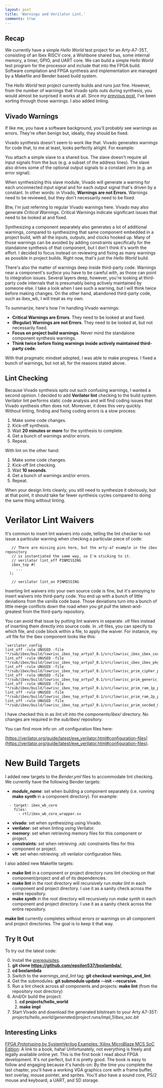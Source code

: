 ```yaml
---
layout: post
title: 'Warnings and Verilator Lint.'
comments: true
---
```


Recap
-----
We currently have a simple *Hello World* test project for an Arty-A7-35T, consisting of an Ibex RISCV core, a Wishbone shared bus, some internal memory, a timer, GPIO, and UART core. We can build a simple *Hello World* test program for the processor and include that into the FPGA build. Software compilation and FPGA synthesis and implementation are managed by a Makefile and Bender based build system.

The *Hello World* test project currently builds and runs just fine. However, from the number of warnings that Vivado spits outs during synthesis, you would almost be surprised it works at all. Since my [previous post](https://epsilon537.github.io/boxlambda/make-and-bender/), I've been sorting through those warnings. I also added linting.

Vivado Warnings
---------------
If like me, you have a software background, you'll probably see warnings as errors. They're often benign but, ideally, they should be fixed.

Vivado synthesis doesn't seem to work like that. Vivado generates warnings for code that, to me at least, looks perfectly alright. For example: 

You attach a simple slave to a shared bus. The slave doesn't require all input signals from the bus (e.g. a subset of the address lines). The slave also drives some of the optional output signals to a constant zero (e.g. an error signal). 

When synthesizing this slave module, Vivado will generate a warning for each unconnected input signal and for each output signal that's driven by a constant. In other words: in Vivado, **Warnings are not Errors**. Warnings need to be reviewed, but they don't necessarily need to be fixed.

Btw, I'm just referring to regular Vivado warnings here. Vivado may also generate *Critical Warnings*. Critical Warnings indicate significant issues that need to be looked at and fixed.

Synthesizing a component separately also generates a lot of additional warnings, compared to synthesizing that same component embedded in a project build, with all the inputs, outputs, and clocks hooked up. Many of those warnings can be avoided by adding constraints specifically for the standalone synthesis of that component, but I don't think it's worth the effort. I decided to focus instead on reviewing and fixing as many warnings as possible in project builds. Right now, that's just the *Hello World* build.

There's also the matter of warnings deep inside third-party code. Warnings near a component's *surface* you have to be careful with, as those can point to integration issues. Several layers deep, however, you're looking at third-party code internals that is presumably being actively maintained by someone else. I take a look when I see such a warning, but I will think twice before making changes. On the other hand, abandoned third-party code, such as ibex_wb, I will treat as my own. 

To summarize, here's how I'm handling Vivado warnings:

- **Critical Warnings are Errors**. They need to be looked at and fixed.
- **(Regular) Warnings are not Errors**. They need to be looked at, but not necessarily fixed.
- **Focus on project build warnings**. Never mind the standalone component synthesis warnings.
- **Think twice before fixing warnings inside actively maintained third-party code.**

With that pragmatic mindset adopted, I was able to make progress. I fixed a bunch of warnings, but not all, for the reasons stated above.

Lint Checking
-------------
Because Vivado synthesis spits out such confusing warnings, I wanted a second opinion. I decided to add **Verilator lint** checking to the build system. Verilator lint performs static code analysis and will find coding issues that Vivado synthesis often does not. Moreover, it does this very quickly. Without linting, finding and fixing coding errors is a slow process: 

1. Make some code changes.
2. Kick-off synthesis.
3. Wait **20 minutes or more** for the synthesis to complete.
4. Get a bunch of warnings and/or errors.
5. Repeat.

With lint on the other hand:

1. Make some code changes.
2. Kick-off lint checking.
3. Wait **10 seconds**.
4. Get a bunch of warnings and/or errors.
5. Repeat.

When your design lints cleanly, you still need to synthesize it obviously, but at that point, it should take far fewer synthesis cycles compared to doing the same thing without linting.

Verilator Lint Waivers
======================
It's common to insert lint waivers into code, telling the lint checker to not issue a particular warning when checking a particular piece of code:

```
   // There are missing pins here, but the arty-a7 example in the ibex repository
   // is instantiated the same way, so I'm sticking to it.
   // verilator lint_off PINMISSING
   ibex_top #(
     ...
  );

   // verilator lint_on PINMISSING
```

Inserting lint waivers into your own source code is fine, but it's annoying to insert waivers into third-party code. You end up with a bunch of little deviations from the vanilla code base. Those deviations turn into a bunch of little merge conflicts down the road when you *git pull* the latest-and-greatest from the third-party repository. 

You can avoid that issue by putting lint waivers in separate *.vlt* files instead of inserting them directly into source code. In *.vlt* files, you can specify to which file, and code block within a file, to apply the waiver. For instance, my *.vlt* file for the ibex component looks like this:

```
`verilator_config
lint_off -rule UNUSED -file "*/sub/ibex/build/lowrisc_ibex_top_artya7_0.1/src/lowrisc_ibex_ibex_core_0.1/rtl/ibex_compressed_decoder.sv"
lint_off -rule UNUSED -file "*/sub/ibex/build/lowrisc_ibex_top_artya7_0.1/src/lowrisc_ibex_ibex_pkg_0.1/rtl/ibex_pkg.sv"
lint_off -rule UNUSED -file "*/sub/ibex/build/lowrisc_ibex_top_artya7_0.1/src/lowrisc_prim_cipher_pkg_0.1/rtl/prim_cipher_pkg.sv"
lint_off -rule UNUSED -file "*/sub/ibex/build/lowrisc_ibex_top_artya7_0.1/src/lowrisc_prim_generic_clock_gating_0/rtl/prim_generic_clock_gating.sv"
lint_off -rule UNUSED -file "*/sub/ibex/build/lowrisc_ibex_top_artya7_0.1/src/lowrisc_prim_ram_1p_pkg_0/rtl/prim_ram_1p_pkg.sv"
lint_off -rule UNUSED -file "*/sub/ibex/build/lowrisc_ibex_top_artya7_0.1/src/lowrisc_prim_ram_2p_pkg_0/rtl/prim_ram_2p_pkg.sv"
lint_off -rule UNUSED -file "*/sub/ibex/build/lowrisc_ibex_top_artya7_0.1/src/lowrisc_prim_secded_0.1/rtl/prim_secded_pkg.sv"
```

I have checked this in as *lint.vlt* into the *components/ibex/* directory. No changes are required in the *sub/ibex/* repository.

You can find more info on *.vlt* configuration files here:

[https://verilator.org/guide/latest/exe_verilator.html#configuration-files](https://verilator.org/guide/latest/exe_verilator.html#configuration-files).

New Build Targets
=================
I added new targets to the *Bender.yml* files to accommodate lint checking. We currently have the following Bender targets:

- ***module_name***: set when building a component separately (i.e. running **make synth** in a component directory). For example:

```
  - target: ibex_wb_core
    files:
      - rtl/ibex_wb_core_wrapper.sv    
```

- **vivado**: set when synthesizing using Vivado.
- **verilator**: set when linting using Verilator.
- **memory**: set when retrieving memory files for this component or project.
- **constraints**: set when retrieving *.xdc* constraints files for this component or project.
- **vlt**: set when retrieving *.vlt* verilator configuration files.

I also added new Makefile targets:

- **make lint** in a component or project directory runs lint checking on that component/project and all of its dependencies.
- **make lint** in the root directory will recursively run *make lint* in each component and project directory. I use it as a sanity check across the entire repository.
- **make synth** in the root directory will recursively run *make synth* in each component and project directory. I use it as a sanity check across the entire repository.

**make lint** currently completes without errors or warnings on all component and project directories. The goal is to keep it that way.

Try It Out
----------

To try out the latest code:

0. Install the [prerequisites](https://boxlambda.readthedocs.io/en/latest/prerequisites/). 
1. **git clone https://github.com/epsilon537/boxlambda/**,
2. **cd boxlambda**
3. Switch to the *warnings_and_lint* tag: **git checkout warnings_and_lint**.
4. Get the submodules: **git submodule update --init --recursive**.
5. Run a lint check across all components and projects: **make lint** (from the repository root directory)
6. And/Or build the project:
   1. **cd projects/hello_world**
   2. **make impl**
7. Start Vivado and download the generated bitstream to your Arty A7-35T: *projects/hello_world/generated/project.runs/impl_1/ibex_soc.bit*

Interesting Links
-----------------
[FPGA Prototyping by SystemVerilog Examples: Xilinx MicroBlaze MCS SoC Edition](https://www.amazon.com/FPGA-Prototyping-SystemVerilog-Examples-MicroBlaze/dp/1119282667): A link to a book, haha! Unfortunately, not everything is freely and legally available online yet. This is the first book I read about FPGA development. It's not perfect, but it is pretty good. The book is easy to follow and engaging because it's hands-on: By the time you complete the last chapter, you'll have a working VGA graphics core with a frame buffer, text overlay, mouse pointer, and sprites. You'll also have a sound core, PS/2 mouse and keyboard, a UART, and SD storage.
